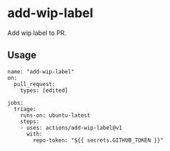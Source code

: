 # add-wip-label

Add wip label to PR.

## Usage

```
name: "add-wip-label"
on:
  pull_request:
    types: [edited]

jobs:
  triage:
    runs-on: ubuntu-latest
    steps:
    - uses: actions/add-wip-label@v1
      with:
        repo-token: "${{ secrets.GITHUB_TOKEN }}"
```
